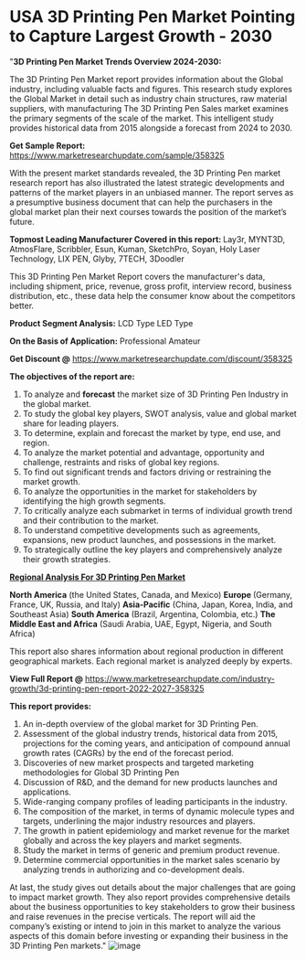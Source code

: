 # USA 3D Printing Pen Market Pointing to Capture Largest Growth - 2030
"<strong>3D Printing Pen Market Trends Overview 2024-2030:</strong>

The 3D Printing Pen Market report provides information about the Global industry, including valuable facts and figures. This research study explores the Global Market in detail such as industry chain structures, raw material suppliers, with manufacturing The 3D Printing Pen Sales market examines the primary segments of the scale of the market. This intelligent study provides historical data from 2015 alongside a forecast from 2024 to 2030.

<strong>Get Sample Report:</strong> <a href=https://www.marketresearchupdate.com/sample/358325>https://www.marketresearchupdate.com/sample/358325</a>

With the present market standards revealed, the 3D Printing Pen market research report has also illustrated the latest strategic developments and patterns of the market players in an unbiased manner. The report serves as a presumptive business document that can help the purchasers in the global market plan their next courses towards the position of the market’s future.

<strong>Topmost Leading Manufacturer Covered in this report:
</strong>Lay3r, MYNT3D, AtmosFlare, Scribbler, Esun, Kuman, SketchPro, Soyan, Holy Laser Technology, LIX PEN, Glyby, 7TECH, 3Doodler

This 3D Printing Pen Market Report covers the manufacturer's data, including shipment, price, revenue, gross profit, interview record, business distribution, etc., these data help the consumer know about the competitors better.

<strong>Product Segment Analysis:</strong>
LCD Type
LED Type

<strong>On the Basis of Application:</strong>
Professional
Amateur

<strong>Get Discount @</strong> <a href=https://www.marketresearchupdate.com/discount/358325>https://www.marketresearchupdate.com/discount/358325</a>

<strong><b>The objectives of the report are:</b></strong>

1) To analyze and <strong><strong>forecast</strong></strong> the market size of 3D Printing Pen Industry in the global market.
2) To study the global key players, SWOT analysis, value and global market share for leading players.
3) To determine, explain and forecast the market by type, end use, and region.
4) To analyze the market potential and advantage, opportunity and challenge, restraints and risks of global key regions.
5) To find out significant trends and factors driving or restraining the market growth.
6) To analyze the opportunities in the market for stakeholders by identifying the high growth segments.
7) To critically analyze each submarket in terms of individual growth trend and their contribution to the market.
8) To understand competitive developments such as agreements, expansions, new product launches, and possessions in the market.
9) To strategically outline the key players and comprehensively analyze their growth strategies.

<strong><u><b>Regional Analysis For 3D Printing Pen Market</b></u></strong>

<strong><b>North America</b></strong> (the United States, Canada, and Mexico)
<strong><b>Europe </b></strong>(Germany, France, UK, Russia, and Italy)
<strong><b>Asia-Pacific</b></strong> (China, Japan, Korea, India, and Southeast Asia)
<strong><b>South America</b></strong> (Brazil, Argentina, Colombia, etc.)
<strong><b>The Middle East and Africa</b></strong> (Saudi Arabia, UAE, Egypt, Nigeria, and South Africa)

This report also shares information about regional production in different geographical markets. Each regional market is analyzed deeply by experts.

<strong>View Full Report @</strong> <a href=https://www.marketresearchupdate.com/industry-growth/3d-printing-pen-report-2022-2027-358325>https://www.marketresearchupdate.com/industry-growth/3d-printing-pen-report-2022-2027-358325</a>

<strong>This report provides:</strong>

1) An in-depth overview of the global market for 3D Printing Pen.
2) Assessment of the global industry trends, historical data from 2015, projections for the coming years, and anticipation of compound annual growth rates (CAGRs) by the end of the forecast period.
3) Discoveries of new market prospects and targeted marketing methodologies for Global 3D Printing Pen
4) Discussion of R&amp;D, and the demand for new products launches and applications.
5) Wide-ranging company profiles of leading participants in the industry.
6) The composition of the market, in terms of dynamic molecule types and targets, underlining the major industry resources and players.
7) The growth in patient epidemiology and market revenue for the market globally and across the key players and market segments.
8) Study the market in terms of generic and premium product revenue.
9) Determine commercial opportunities in the market sales scenario by analyzing trends in authorizing and co-development deals.

At last, the study gives out details about the major challenges that are going to impact market growth. They also report provides comprehensive details about the business opportunities to key stakeholders to grow their business and raise revenues in the precise verticals. The report will aid the company’s existing or intend to join in this market to analyze the various aspects of this domain before investing or expanding their business in the 3D Printing Pen markets."
![image](https://github.com/johnrobertjr/Market-Research-Update/assets/154120476/901b9f05-06ab-4728-98fa-84c8e28008f2)
